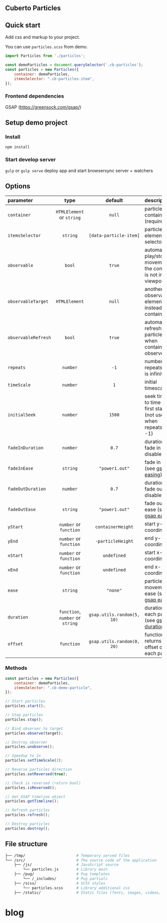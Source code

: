 ## Cuberto Particles

## Quick start

Add css and markup to your project.

You can use `particles.scss` from demo.

```javascript
import Particles from './particles';

const demoParticles = document.querySelector('.cb-particles');
const particles = new Particles({
    container: demoParticles,
    itemsSelector: ".cb-particles-item",
});
```

### Frontend dependencies

GSAP (https://greensock.com/gsap/)

## Setup demo project

### Install

`npm install`

### Start develop server

`gulp` or `gulp serve` deploy app and start browsersync server + watchers

## Options

[gsap-ease]: https://greensock.com/docs/v3/Eases
[gsap-to]: https://greensock.com/docs/v3/GSAP/gsap.to()

| parameter | type | default | description |
| :--- | :---: | :---: | :------- |
| `container` | `HTMLElement` or `string` | `null` | particles container (required) |
| `itemsSelector` | `string` | `[data-particle-item]` | particle element selector |
| `observable` | `bool` | `true` | automatically play/stop movement if the container is not in viewport |
| `observableTarget` | `HTMLElement` | `null` | another observable element, instead of a container. |
| `observableRefresh` | `bool` | `true` | automatically refresh particles when container observe. |
| `repeats` | `number` | `-1` | number of repeats; -1 is infinite |
| `timeScale` | `number` | `1` | initial timescale |
| `initialSeek` | `number` | `1500` | seek timeline to time on first start (not used when repeats > -1) |
| `fadeInDuration` | `number` | `0.7` | duration of fade in (0 disable). |
| `fadeInEase` | `string` | `"power1.out"` | fade in ease (see [gsap easing][gsap-ease]) |
| `fadeOutDuration` | `number` | `0.7` | duration of fade out (0 disable). |
| `fadeOutEase` | `string` | `"power1.out"` | fade out ease (see [gsap easing][gsap-ease]) |
| `yStart` | `number` or `function` | `containerHeight` | start y-coordinate |
| `yEnd` | `number` or `function` | `-particleHeight` | end y-coordinate |
| `xStart` | `number` or `function` | `undefined` | start x-coordinate |
| `xEnd` | `number` or `function` | `undefined` | end x-coordinate |
| `ease` | `string` | `"none"` | particle movement ease (see [gsap easing][gsap-ease]) |
| `duration` | `function`, `number` or `string` | `gsap.utils.random(5, 10)` | duration of each particle (see [gsap duration][gsap-to])
| `offset` | `function` | `gsap.utils.random(0, 20)` | function that returns time offset of each particle |

### Methods

```javascript
const particles = new Particles({
    container: demoParticles,
    itemsSelector: ".cb-demo-particle",
});

// Start particles
particles.start();

// Stop particles
particles.stop();

// Bind observer to target
particles.observe(target);

// Destroy observer
particles.unobserve();

// Speedup to 2x
particles.setTimeScale(2);

// Reverse particles direction
particles.setReversed(true);

// Check is reversed (return bool)
particles.isReversed();

// Get GSAP timeline object
particles.getTimeline();

// Refresh particles
particles.refresh();

// Destroy particles
particles.destroy();
```

## File structure
```bash
├── /tmp/                       # Temporary served files
└── /src/                       # The source code of the application
    ├── /js/                    # JavaScript source
        └── particles.js        # Library main
    ├── /pug/                   # Pug templates
        └── /_includes/         # Pug partials
    ├── /scss/                  # SCSS styles
        └── particles.scss      # Library additional css
    ├── /static/                # Static files (fonts, images, videos, etc..)
```

# blog
